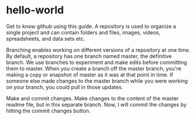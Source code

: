 # hello-world
Get to know github using this guide.
A repository is used to organize a single project and can contain folders and files, images, videos, spreadsheets, and data sets etc.

Branching enables working on different versions of a repository at one time. By default, a repository has one branch named master, the definitive branch. We use branches to experiment and make edits before committing them to master.
When you create a branch off the master branch, you're making a copy or snapshot of master as it was at that point in time. 
If someone else made changes to the master branch while you were working on your branch, you could pull in those updates. 

Make and commit changes. Make changes to the content of the master readme file, but in this separate branch. Now, I will commit the changes by hitting the commit changes button.
